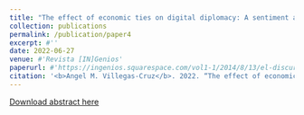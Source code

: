 ```yaml
---
title: "The effect of economic ties on digital diplomacy: A sentiment analysis of the Twitter accounts of Chinese diplomatic mission"
collection: publications
permalink: /publication/paper4
excerpt: #''
date: 2022-06-27
venue: #'Revista [IN]Genios'
paperurl: #'https://ingenios.squarespace.com/vol1-1/2014/8/13/el-discurso-de-la-iglesia-protestante-en-torno-a-la-segunda-guerra-mundial-en-la-revista-puerto-rico-evanglico-1940-1945'
citation: '<b>Angel M. Villegas-Cruz</b>. 2022. “The effect of economic ties on digital diplomacy: A sentiment analysis of the Twitter accounts of Chinese diplomatic mission.” Working Paper.'
---
```

[Download abstract here](https://github.com/AngelVillegasCruz/AngelVillegasCruz.github.io/raw/master/files/Maabstract.pdf)
